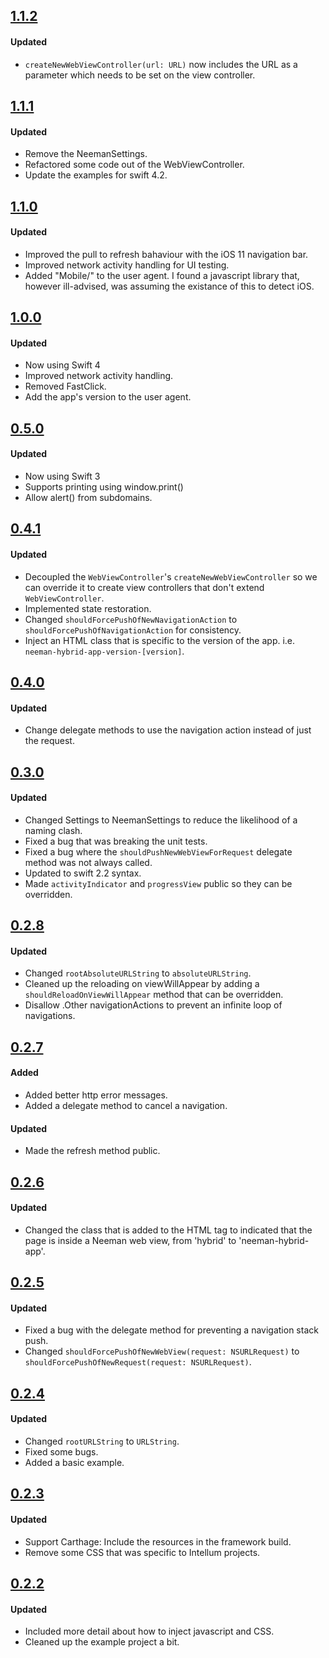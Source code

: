 ## [1.1.2](https://github.com/intellum/neeman/releases/tag/1.1.2)
#### Updated
- `createNewWebViewController(url: URL)` now includes the URL as a parameter which needs to be set on the view controller.

## [1.1.1](https://github.com/intellum/neeman/releases/tag/1.1.1)
#### Updated
- Remove the NeemanSettings.
- Refactored some code out of the WebViewController.
- Update the examples for swift 4.2.

## [1.1.0](https://github.com/intellum/neeman/releases/tag/1.1.0)
#### Updated
- Improved the pull to refresh bahaviour with the iOS 11 navigation bar.
- Improved network activity handling for UI testing.
- Added "Mobile/" to the user agent. I found a javascript library that, however ill-advised, was assuming the existance of this to detect iOS.

## [1.0.0](https://github.com/intellum/neeman/releases/tag/1.0.0)
#### Updated
- Now using Swift 4
- Improved network activity handling.
- Removed FastClick.
- Add the app's version to the user agent.

## [0.5.0](https://github.com/intellum/neeman/releases/tag/0.5.0)
#### Updated
- Now using Swift 3
- Supports printing using window.print()
- Allow alert() from subdomains.

## [0.4.1](https://github.com/intellum/neeman/releases/tag/0.4.1)
#### Updated
- Decoupled the `WebViewController`'s `createNewWebViewController` so we can override it to create view controllers that don't extend `WebViewController`.
- Implemented state restoration.
- Changed `shouldForcePushOfNewNavigationAction` to `shouldForcePushOfNavigationAction` for consistency.
- Inject an HTML class that is specific to the version of the app. i.e. `neeman-hybrid-app-version-[version]`.

## [0.4.0](https://github.com/intellum/neeman/releases/tag/0.4.0)
#### Updated
- Change delegate methods to use the navigation action instead of just the request.

## [0.3.0](https://github.com/intellum/neeman/releases/tag/0.3.0)
#### Updated
- Changed Settings to NeemanSettings to reduce the likelihood of a naming clash.
- Fixed a bug that was breaking the unit tests.
- Fixed a bug where the `shouldPushNewWebViewForRequest` delegate method was not always called.
- Updated to swift 2.2 syntax.
- Made `activityIndicator` and `progressView` public so they can be overridden.

## [0.2.8](https://github.com/intellum/neeman/releases/tag/0.2.8)
#### Updated
- Changed `rootAbsoluteURLString` to `absoluteURLString`.
- Cleaned up the reloading on viewWillAppear by adding a `shouldReloadOnViewWillAppear` method that can be overridden.
- Disallow .Other navigationActions to prevent an infinite loop of navigations.

## [0.2.7](https://github.com/intellum/neeman/releases/tag/0.2.7)
#### Added

- Added better http error messages.
- Added a delegate method to cancel a navigation.

#### Updated
- Made the refresh method public.

## [0.2.6](https://github.com/intellum/neeman/releases/tag/0.2.6)
#### Updated
- Changed the class that is added to the HTML tag to indicated that the page is inside a Neeman web view, from 'hybrid' to 'neeman-hybrid-app'.

## [0.2.5](https://github.com/intellum/neeman/releases/tag/0.2.5)
#### Updated
- Fixed a bug with the delegate method for preventing a navigation stack push.
- Changed `shouldForcePushOfNewWebView(request: NSURLRequest)` to `shouldForcePushOfNewRequest(request: NSURLRequest)`. 

## [0.2.4](https://github.com/intellum/neeman/releases/tag/0.2.4)
#### Updated
- Changed `rootURLString` to `URLString`.
- Fixed some bugs.
- Added a basic example.

## [0.2.3](https://github.com/intellum/neeman/releases/tag/0.2.3)

#### Updated
- Support Carthage: Include the resources in the framework build.
- Remove some CSS that was specific to Intellum projects. 

## [0.2.2](https://github.com/intellum/neeman/releases/tag/0.2.2)

#### Updated
- Included more detail about how to inject javascript and CSS.
- Cleaned up the example project a bit.

